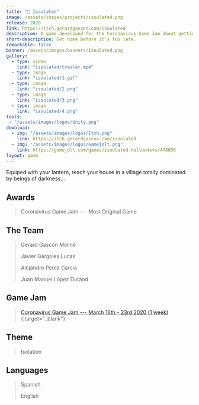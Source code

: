 ```yaml
---
title: "🏮 Isoulated"
image: /assets/images/projects/isoulated.png
release: 2020
link: https://itch.gerardgascon.com/isoulated
description: A game developed for the Coronavirus Game Jam about getting home before the monsters outside catch you.
short-description: Get home before it's too late.
remarkable: false
banner: /assets/images/banners/Isoulated.png
gallery:
  - type: video
    link: "isoulated/trailer.mp4"
  - type: image
    link: "isoulated/1.gif"
  - type: image
    link: "isoulated/2.png"
  - type: image
    link: "isoulated/3.png"
  - type: image
    link: "isoulated/4.png"
tools:
 - "/assets/images/logos/Unity.png"
download:
  - img: "/assets/images/logos/Itch.png"
    link: https://itch.gerardgascon.com/isoulated
  - img: "/assets/images/logos/Gamejolt.png"
    link: https://gamejolt.com/games/isoulated-hollowdevs/478056
layout: game
---
```


Equiped with your lantern, reach your house in a village totally dominated by beings of darkness...

## Awards

> Coronavirus Game Jam --- Most Original Game

## The Team

> Gerard Gascón Moliné
>
> Javier Gárgoles Lucas
>
> Alejandro Pérez García
>
> Juan Manuel López Duránd

## Game Jam

> [Coronavirus Game Jam --- March 16th - 23rd 2020 (1 week)](https://gamejolt.com/search?q=%23CoronavirusGameJam/){:target="_blank"}

## Theme

> Isolation

## Languages

> Spanish
>
> English
